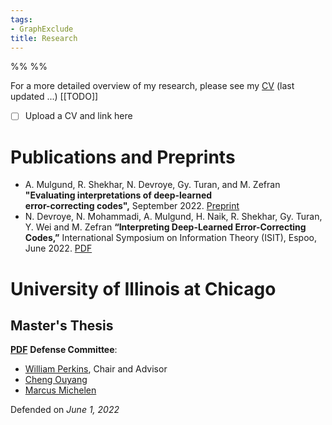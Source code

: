 ```yaml
---
tags:
- GraphExclude
title: Research
---
```


%%   %%

For a more detailed overview of my research, please see my [CV](https://example.com) (last updated ...)
[[TODO]]
- [ ] Upload a CV and link here

# Publications and Preprints
- A. Mulgund, R. Shekhar, N. Devroye, Gy. Turan, and M. Zefran **"Evaluating interpretations of deep-learned  
error-correcting codes",** September 2022. [Preprint](https://drive.google.com/file/d/1mfkB51rSq9GAi0Jl9iOUFnNyvmV-8zb3/view?usp=share_link)
- N. Devroye, N. Mohammadi, A. Mulgund, H. Naik, R. Shekhar, Gy. Turan, Y. Wei and M. Zefran **“Interpreting Deep-Learned Error-Correcting Codes,”** International Symposium on Information Theory (ISIT), Espoo, June 2022. [PDF](https://www.dropbox.com/s/9ajo6gy23rcbkiy/Devroye_2022_ISIT-interpretablity.pdf?dl=0)

# University of Illinois at Chicago

## Master's Thesis
[**PDF**](https://drive.google.com/file/d/1hPDpmW08VB5yJvcsreWguILMYIs5K9sp/view?usp=share_link)
**Defense Committee**:
- [William Perkins](http://willperkins.org/), Chair and Advisor
- [Cheng Ouyang](https://homepages.math.uic.edu/~couyang/)
- [Marcus Michelen](https://marcusmichelen.org/)

Defended on *June 1, 2022*